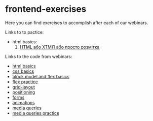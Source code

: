 # frontend-exercises
Here you can find exercises to accomplish after each of our webinars.

Links to to pactice:
* html basics:
    1) [HTML або ХТМЛ або просто розмітка](html-basics/practice-1.md)

Links to the code from webinars:
* [html basics](webinars-code/01--html-basics)
* [css basics](webinars-code/02--css-basics/)
* [block model and flex basics](webinars-code/4--block-model_flex-basics/)
* [flex practice](webinars-code/05--flex-practice/)
* [grid-layout](webinars-code/06--grid-layout/)
* [positioning](webinars-code/07--positioning/)
* [forms](webinars-code/08--forms/)
* [animations](webinars-code/09--animations/)
* [media queries](webinars-code/10--media-queries/)
* [media queries practice](webinars-code/11--media-queries-practice/)

